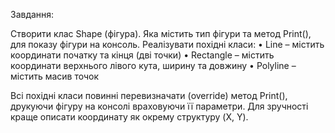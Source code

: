 Завдання:

Створити клас Shape (фігура). Яка містить тип фігури та метод Print(), для показу фігури на консоль.
Реалізувати похідні класи:
	• Line – містить координати початку та кінця (дві точки)
	• Rectangle – містить координати верхнього лівого кута, ширину та довжину
	• Polyline – містить масив точок

Всі похідні класи повинні перевизначати (override) метод Print(), друкуючи фігуру на консолі враховуючи її параметри.
Для зручності краще описати координату як окрему структуру (X, Y).
